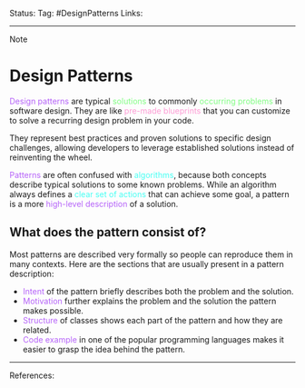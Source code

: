 Status: 
Tag: #DesignPatterns
Links: 

---
> [!note] 
>  # Design Patterns

<font style="color:#b562f9">Design patterns</font> are typical <font style="color:#81fd83">solutions</font> to commonly <font style="color:#81fd83">occurring problems</font> in software design. They are like <font style="color:#fd9bd4">pre-made blueprints</font> that you can customize to solve a recurring design problem in your code. 

They represent best practices and proven solutions to specific design challenges, allowing developers to leverage established solutions instead of reinventing the wheel.

<font style="color:#b562f9">Patterns</font> are often confused with <font style="color:#47fff3">algorithms</font>, because both concepts describe typical solutions to some known problems. While an algorithm always defines a <font style="color:#47fff3">clear set of actions</font> that can achieve some goal, a pattern is a more <font style="color:#b562f9">high-level description</font> of a solution.

## What does the pattern consist of?

Most patterns are described very formally so people can reproduce them in many contexts. Here are the sections that are usually present in a pattern description:

-   <font style="color:#b562f9">Intent</font> of the pattern briefly describes both the problem and the solution.
-   <font style="color:#b562f9">Motivation</font> further explains the problem and the solution the pattern makes possible.
-   <font style="color:#b562f9">Structure</font> of classes shows each part of the pattern and how they are related.
-   <font style="color:#b562f9">Code example</font> in one of the popular programming languages makes it easier to grasp the idea behind the pattern.

---
References: